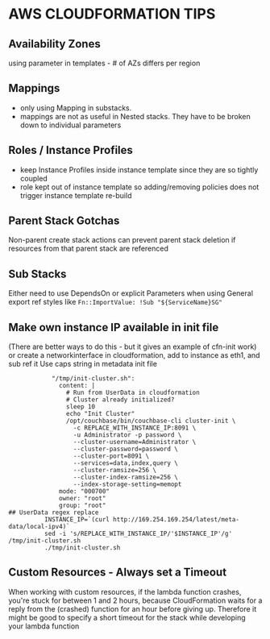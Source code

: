 # AWS CLOUDFORMATION TIPS

## Availability Zones
using parameter in templates - # of AZs differs per region

## Mappings
- only using Mapping in substacks.
- mappings are not as useful in Nested stacks. They have to be broken down to
individual parameters

## Roles / Instance Profiles
- keep Instance Profiles inside instance template since they are so tightly
coupled
- role kept out of instance template so adding/removing policies does not
trigger instance template re-build

## Parent Stack Gotchas
Non-parent create stack actions can prevent parent stack deletion if resources
from that parent stack are referenced

## Sub Stacks
Either need to use DependsOn or explicit Parameters when using General export
ref styles like  `Fn::ImportValue: !Sub "${ServiceName}SG"`

## Make own instance IP available in init file
(There are better ways to do this - but it gives an example of cfn-init work)
or create a networkinterface in cloudformation, add to instance as eth1, and sub ref it
Use caps string in metadata init file
```
            "/tmp/init-cluster.sh":
              content: |
                # Run from UserData in cloudformation
                # Cluster already initialized?
                sleep 10
                echo "Init Cluster"
                /opt/couchbase/bin/couchbase-cli cluster-init \
                  -c REPLACE_WITH_INSTANCE_IP:8091 \
                  -u Administrator -p password \
                  --cluster-username=Administrator \
                  --cluster-password=password \
                  --cluster-port=8091 \
                  --services=data,index,query \
                  --cluster-ramsize=256 \
                  --cluster-index-ramsize=256 \
                  --index-storage-setting=memopt
              mode: "000700"
              owner: "root"
              group: "root"
## UserData regex replace
          INSTANCE_IP=`(curl http://169.254.169.254/latest/meta-data/local-ipv4)`
          sed -i 's/REPLACE_WITH_INSTANCE_IP/'$INSTANCE_IP'/g' /tmp/init-cluster.sh
          ./tmp/init-cluster.sh
  ```

## Custom Resources - Always set a Timeout
When working with custom resources, if the lambda function crashes, you're
stuck for between 1 and 2 hours, because CloudFormation waits for a reply from
the (crashed) function for an hour before giving up. Therefore it might be good
to specify a short timeout for the stack while developing your lambda function
